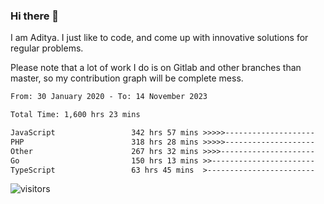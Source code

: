 ### Hi there 👋

I am Aditya. I just like to code, and come up with innovative solutions for regular problems.

Please note that a lot of work I do is on Gitlab and other branches than master, so my contribution graph will be complete mess.

<!--START_SECTION:waka-->

```txt
From: 30 January 2020 - To: 14 November 2023

Total Time: 1,600 hrs 23 mins

JavaScript                 342 hrs 57 mins >>>>>--------------------   21.43 %
PHP                        318 hrs 28 mins >>>>>--------------------   19.90 %
Other                      267 hrs 32 mins >>>>---------------------   16.72 %
Go                         150 hrs 13 mins >>-----------------------   09.39 %
TypeScript                 63 hrs 45 mins  >------------------------   03.98 %
```

<!--END_SECTION:waka-->

![visitors](https://visitor-badge.glitch.me/badge?page_id=BrainBuzzer.visitor-badge&left_color=green&right_color=red)
